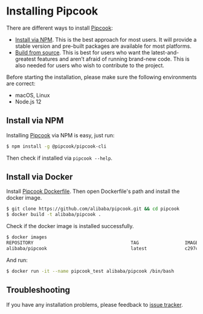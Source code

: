 # Installing Pipcook

There are different ways to install [Pipcook][]:

- [Install via NPM][]. This is the best approach for most users. It will provide
  a stable version and pre-built packages are available for most platforms.
- [Build from source][]. This is best for users who want the latest-and-greatest features
  and aren’t afraid of running brand-new code. This is also needed for users who wish to contribute 
  to the project.

Before starting the installation, please make sure the following environments are correct:

- macOS, Linux
- Node.js 12

## Install via NPM

Installing [Pipcook][] via NPM is easy, just run:

```sh
$ npm install -g @pipcook/pipcook-cli
```

Then check if installed via `pipcook --help`.

## Install via Docker

Install [Pipcook Dockerfile](https://github.com/alibaba/pipcook/blob/master/Dockerfile). Then open
Dockerfile's path and install the docker image.

```sh
$ git clone https://github.com/alibaba/pipcook.git && cd pipcook
$ docker build -t alibaba/pipcook .
```

Check if the docker image is installed successfully.

```sh
$ docker images
REPOSITORY                                    TAG                 IMAGE ID            CREATED             SIZE
alibaba/pipcook                               latest              c297c73d62d4        7 hours ago         3.67GB
```

And run:

```sh
$ docker run -it --name pipcook_test alibaba/pipcook /bin/bash
```

## Troubleshooting

If you have any installation problems, please feedback to [issue tracker](https://github.com/alibaba/pipcook/issues/new).

[Install via NPM]: #install-via-npm
[Install via Docker]: #install-via-docker
[Build from source]: contributing/guide-to-contributor#download-source
[Pipcook]: https://github.com/alibaba/pipcook
